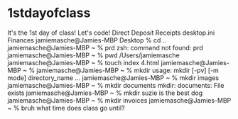 # 1stdayofclass
It's the 1st day of class! Let's code!
Direct Deposit Receipts                         desktop.ini
Finances
jamiemasche@Jamies-MBP Desktop % cd ..
jamiemasche@Jamies-MBP ~ % prd
zsh: command not found: prd
jamiemasche@Jamies-MBP ~ % pwd
/Users/jamiemasche
jamiemasche@Jamies-MBP ~ % touch index 4.html
jamiemasche@Jamies-MBP ~ % 
jamiemasche@Jamies-MBP ~ % mkdir
usage: mkdir [-pv] [-m mode] directory_name ...
jamiemasche@Jamies-MBP ~ % mkdir images
jamiemasche@Jamies-MBP ~ % mkdir documents
mkdir: documents: File exists
jamiemasche@Jamies-MBP ~ % mkdir suzie is the best dog
jamiemasche@Jamies-MBP ~ % mkdir invoices
jamiemasche@Jamies-MBP ~ % bruh what time does class go until?
